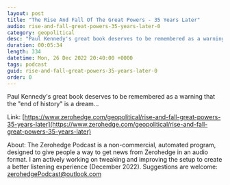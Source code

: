 ```yaml
---
layout: post
title: "The Rise And Fall Of The Great Powers - 35 Years Later"
audio: rise-and-fall-great-powers-35-years-later-0
category: geopolitical
desc: "Paul Kennedy's great book deserves to be remembered as a warning that the &quot;end of history&quot; is a dream..."
duration: 00:05:34
length: 334
datetime: Mon, 26 Dec 2022 20:40:00 +0000
tags: podcast
guid: rise-and-fall-great-powers-35-years-later-0
order: 0
---
```

Paul Kennedy's great book deserves to be remembered as a warning that the &quot;end of history&quot; is a dream...

Link: [https://www.zerohedge.com/geopolitical/rise-and-fall-great-powers-35-years-later](https://www.zerohedge.com/geopolitical/rise-and-fall-great-powers-35-years-later)

About: The Zerohedge Podcast is a non-commercial, automated program, designed to give people a way to get news from Zerohedge in an audio format.  I am actively working on tweaking and improving the setup to create a better listening experience (December 2022).  Suggestions are welcome: [zerohedgePodcast@outlook.com](mailto:zerohedgePodcast@outlook.com)
